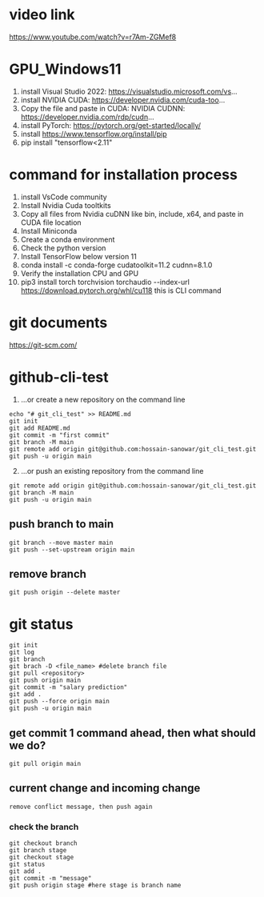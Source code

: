 # video link
https://www.youtube.com/watch?v=r7Am-ZGMef8

# GPU_Windows11
1. install Visual Studio 2022: https://visualstudio.microsoft.com/vs...
2. install NVIDIA CUDA: https://developer.nvidia.com/cuda-too...
3. Copy the file and paste in CUDA: NVIDIA CUDNN:  https://developer.nvidia.com/rdp/cudn...
4. install PyTorch: https://pytorch.org/get-started/locally/
5. install https://www.tensorflow.org/install/pip
6. pip install "tensorflow<2.11"

# command for installation process
1. install VsCode community
2. Install Nvidia Cuda tooltkits
3. Copy all files from Nvidia cuDNN like bin, include, x64, and paste in CUDA file location
4. Install Miniconda
5. Create a conda environment
6. Check the python version
7. Install TensorFlow below version 11
8. conda install -c conda-forge cudatoolkit=11.2 cudnn=8.1.0
9. Verify the installation CPU and GPU
10. pip3 install torch torchvision torchaudio --index-url https://download.pytorch.org/whl/cu118
this is CLI command
# git documents

https://git-scm.com/
# github-cli-test

1. …or create a new repository on the command line
```
echo "# git_cli_test" >> README.md
git init
git add README.md
git commit -m "first commit"
git branch -M main
git remote add origin git@github.com:hossain-sanowar/git_cli_test.git
git push -u origin main
```
2. …or push an existing repository from the command line

```
git remote add origin git@github.com:hossain-sanowar/git_cli_test.git
git branch -M main
git push -u origin main
```

## push branch to main
```
git branch --move master main
git push --set-upstream origin main
```
## remove branch 
```
git push origin --delete master
```
# git status
```
git init
git log
git branch
git brach -D <file_name> #delete branch file
git pull <repository>
git push origin main
git commit -m "salary prediction"
git add .
git push --force origin main
git push -u origin main
```
## get commit 1 command ahead, then what should we do?
```
git pull origin main
```
## current change and incoming change
`remove conflict message, then push again`

### check the branch
```
git checkout branch
git branch stage
git checkout stage
git status
git add .
git commit -m "message"
git push origin stage #here stage is branch name



